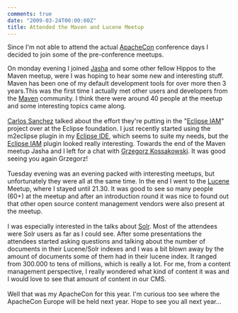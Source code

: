 ```yaml
---
comments: true
date: "2009-03-24T00:00:00Z"
title: Attended the Maven and Lucene Meetup
---
```


Since I'm not able to attend the actual <a href="http://www.apachecon.com/">ApacheCon</a> conference days I decided to join some of the pre-conference  meetups.

On monday evening I joined <a href="http://blog.jasha.eu/">Jasha</a> and some other fellow Hippos to the Maven meetup, were I was hoping to hear some new and interesting stuff. Maven has been one of my default development tools for over more then 3 years.This was the first time I actually met other users and developers from the <a href="http://maven.apache.org/">Maven</a> community. I think there were around 40 people at the meetup and some interesting topics came along.<br /><br /><a href="http://www.jroller.com/carlossg/">Carlos Sanchez</a>  talked about the effort they're putting in the "<a href="http://www.eclipse.org/iam/" class="externalLink">Eclipse IAM</a>" project over at the Eclipse foundation. I just recently started using the m2eclipse plugin in my <a href="http://www.eclipse.org/">Eclipse IDE</a>, which seems to suite my needs, but the <a href="http://www.eclipse.org/iam/" class="externalLink">Eclipse IAM</a> plugin looked really interesting. Towards the end of the Maven meetup Jasha and I left for a chat with <a href="http://reflectingonthevicissitudes.wordpress.com/">Grzegorz Kossakowski</a>. It was good seeing you again Grzegorz!<br /><br />Tuesday evening was an evening packed with interesting meetups, but unfortunately they were all at the same time. In the end I went to the <a href="http://lucene.apache.org/">Lucene</a> Meetup, where I stayed until 21.30. It was good to see so many people (60+) at the meetup and after an introduction round it was nice to found out that other open source content management vendors were also present at the meetup.<br /><br />I was especially interested in the talks about <a href="http://lucene.apache.org/solr/">Solr</a>. Most of the attendees were Solr users as far as I could see. After some presentations the attendees started asking questions and talking about the number of documents in their Lucene/Solr indexes and I was a bit blown away by the amount of documents some of them had in their lucene index. It ranged from 300.000 to tens of millions, which is really a lot. For me, from a content management perspective, I really wondered what kind of content it was and I would love to see that amount of content in our CMS.<br /><br />Well that was my ApacheCon for this year. I'm curious too see where the ApacheCon Europe will be held next year. Hope to see you all next year...
